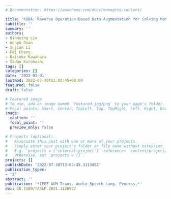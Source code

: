 ```yaml
---
# Documentation: https://wowchemy.com/docs/managing-content/

title: 'RODA: Reverse Operation Based Data Augmentation for Solving Math Word Problems'
subtitle: ''
summary: ''
authors:
- Qianying Liu
- Wenyu Guan
- Sujian Li
- Fei Cheng
- Daisuke Kawahara
- Sadao Kurohashi
tags: []
categories: []
date: '2022-01-01'
lastmod: 2022-07-30T21:03:45+08:00
featured: false
draft: false

# Featured image
# To use, add an image named `featured.jpg/png` to your page's folder.
# Focal points: Smart, Center, TopLeft, Top, TopRight, Left, Right, BottomLeft, Bottom, BottomRight.
image:
  caption: ''
  focal_point: ''
  preview_only: false

# Projects (optional).
#   Associate this post with one or more of your projects.
#   Simply enter your project's folder or file name without extension.
#   E.g. `projects = ["internal-project"]` references `content/project/deep-learning/index.md`.
#   Otherwise, set `projects = []`.
projects: []
publishDate: '2022-07-30T13:03:45.311348Z'
publication_types:
- '2'
abstract: ''
publication: '*IEEE ACM Trans. Audio Speech Lang. Process.*'
doi: 10.1109/TASLP.2021.3126932
---
```


